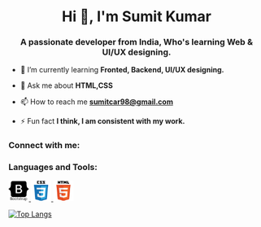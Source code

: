 <h1 align="center">Hi 👋, I'm Sumit Kumar</h1>
<h3 align="center">A passionate developer from India, Who's learning Web & UI/UX designing.</h3>

- 🌱 I’m currently learning **Fronted, Backend, UI/UX designing.**

- 💬 Ask me about **HTML,CSS**

- 📫 How to reach me **sumitcar98@gmail.com**

- ⚡ Fun fact **I think, I am consistent with my work.**

<h3 align="left">Connect with me:</h3>
<p align="left">
</p>

<h3 align="left">Languages and Tools:</h3>
<p align="left"> <a href="https://getbootstrap.com" target="_blank" rel="noreferrer"> <img src="https://raw.githubusercontent.com/devicons/devicon/master/icons/bootstrap/bootstrap-plain-wordmark.svg" alt="bootstrap" width="40" height="40"/> </a> <a href="https://www.w3schools.com/css/" target="_blank" rel="noreferrer"> <img src="https://raw.githubusercontent.com/devicons/devicon/master/icons/css3/css3-original-wordmark.svg" alt="css3" width="40" height="40"/> </a> <a href="https://www.w3schools.com/html/" target="_blank" rel="noreferrer"> <img src="https://raw.githubusercontent.com/devicons/devicon/master/icons/html5/html5-original-wordmark.svg" alt="html5" width="40" height="40"/> </a> </p>

[![Top Langs](https://github-readme-stats.vercel.app/api/top-langs/?username=Sumit0o0)](https://github.com/Sumit0o0/github-readme-stats)


<!-- [![Sumit's github stats](https://github-readme-stats.vercel.app/api?username=Sumit0o0&count_private=true&show_icons=true&theme=radical&hide_rank=false)](https://github.com/anuraghazra/github-readme-stats)
 -->
